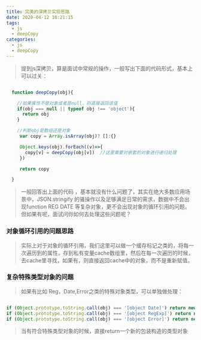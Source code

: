 ```yaml
---
title: 完美的深拷贝实现思路
date: 2020-04-12 10:21:15
tags:
  - js
  - deepCopy
categories:
  - js
  - deepCopy
---
```


> 提到js深拷贝，算是面试中常规的操作，一般写出下面的代码形式，基本上可以过关：

```js

  function deepCopy(obj){

    //如果属性不是对象或者是null，则直接返回该值
    if(obj === null || typeof obj !== 'object'){
      return obj
    }

    //判断obj是数组还是对象
     var copy = Array.isArray(obj)? []:{}

     Object.keys(obj).forEach((v)=>{
       copy[v] = deepCopy(obj[v])  //这里需要对嵌套的对象进行递归处理
     })

     return copy

  }
```

> 一般回答出上面的代码 ，基本就没有什么问题了，其实在绝大多数应用场景中，JSON.stringify 的骚操作以及足够满足日常的需求，数据中不会出现function REG DATE 等复杂对象，更不会出现对象的循环引用的问题。但如果有呢，面试问你如何去处理这些问题呢？

### 对象循环引用的问题思路

> 实际上对于对象的循环引用，我们这里可以做一个缓存标记之类的，将每一次遍历到的属性，存到私有变量cache数组里，然后在每一次遍历的时候，去cache里寻找，如果有，则直接返回cache中的对象，而不是重新赋值。


### 复杂特殊类型对象的问题

> 如果有比如 Reg，Date,Error之类的特殊对象类型，可以单独做处理：

```js

if (Object.prototype.toString.call(obj) === '[object Date]') return new Date(obj)
if (Object.prototype.toString.call(obj) === '[object RegExp]') return new RegExp(obj)
if (Object.prototype.toString.call(obj) === '[object Error]') return new Error(obj)

```

> 当有符合特殊类型对象的时候，直接return一个新的包装构造的类型对象